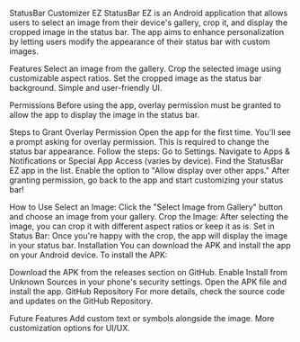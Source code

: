 StatusBar Customizer EZ
StatusBar EZ is an Android application that allows users to select an image from their device's gallery, crop it, and display the cropped image in the status bar. The app aims to enhance personalization by letting users modify the appearance of their status bar with custom images.

Features
Select an image from the gallery.
Crop the selected image using customizable aspect ratios.
Set the cropped image as the status bar background.
Simple and user-friendly UI.

Permissions
Before using the app, overlay permission must be granted to allow the app to display the image in the status bar.

Steps to Grant Overlay Permission
Open the app for the first time.
You'll see a prompt asking for overlay permission. This is required to change the status bar appearance.
Follow the steps:
Go to Settings.
Navigate to Apps & Notifications or Special App Access (varies by device).
Find the StatusBar EZ app in the list.
Enable the option to "Allow display over other apps."
After granting permission, go back to the app and start customizing your status bar!

How to Use
Select an Image: Click the "Select Image from Gallery" button and choose an image from your gallery.
Crop the Image: After selecting the image, you can crop it with different aspect ratios or keep it as is.
Set in Status Bar: Once you're happy with the crop, the app will display the image in your status bar.
Installation
You can download the APK and install the app on your Android device. To install the APK:

Download the APK from the releases section on GitHub.
Enable Install from Unknown Sources in your phone's security settings.
Open the APK file and install the app.
GitHub Repository
For more details, check the source code and updates on the GitHub Repository.

Future Features
Add custom text or symbols alongside the image.
More customization options for UI/UX.
